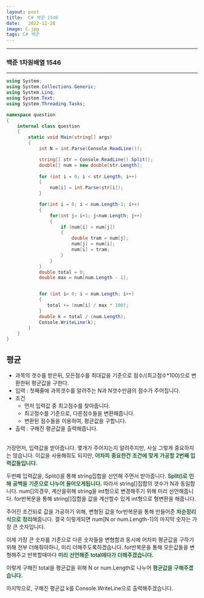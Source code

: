 ```yaml
---
layout: post
title:  C# 백준 1546
date:   2022-12-28
image: C.jpg
tags: C# 백준
---
```


---
### 백준 1차원배열 1546
---
```c#
using System;
using System.Collections.Generic;
using System.Linq;
using System.Text;
using System.Threading.Tasks;

namespace question
{
    internal class question
    {
        static void Main(string[] args)
        {
            int N = int.Parse(Console.ReadLine());

            string[] str = Console.ReadLine().Split();
            double[] num = new double[str.Length];
    
            for (int i = 0; i < str.Length; i++)
            {
                num[i] = int.Parse(str[i]);
            }

            for(int i = 0; i < num.Length-1; i++)
            {
                for(int j= i+1; j<num.Length; j++)
                {
                    if (num[i] > num[j])
                    {
                        double tram = num[j];
                        num[j] = num[i];
                        num[i] = tram;
                    }
                }
            }
            double total = 0;
            double max = num[num.Length - 1];


            for (int i= 0; i < num.Length; i++)
            {
               total += (num[i] / max * 100);
            }
            double k = total / (num.Length);
            Console.WriteLine(k);
        }
    }
}
```
## 평균
  - 과목의 갯수를 받은뒤, 모든점수를 최대값을 기준으로 점수/(최고점수*100)으로 변환한뒤 평균값을 구한다.
  - 입력 : 첫째줄에 과목갯수를 알려주는 N과 N갯수만큼의 점수가 주어집니다. 
  - 조건 
      - 먼저 입력값 중 최고점수를 찾아줍니다.
      - 최고점수를 기준으로, 다른점수들을 변환해줍니다.
      - 변환된 점수들을 이용하여, 평균값을 구합니다.<BR>
  - 출력 : 구해진 평균값을 출력해줍니다.<br><br>

가장먼저, 입력값을 받아줍니다. 몇개가 주어지는지 알려주지만, 사실 그렇게 중요하지는 않습니다. 이값을 사용해줘도 되지만, <mark style='background-color: #dcffe4'>어차피 중요한건 조건에 맞게 가공할 2번째 입력값들입니다.</mark>

두번째 입력값을, Split()을 통해 string집합을 선언해 주면서 받아줍니다.
<mark style='background-color: #dcffe4'>Split()로 인해 공백을 기준으로 나누어 들어오게됩니다.</mark> 따라서 string[]집합의 갯수가 N과 동일합니다. num[]의경우, 계산을위해 string을 int형으로 변경해주기 위해 미리 선언해줍니다. for반복문을 통해 string[]집합을 값을 계산할수 있게 int형으로 형변환을 해줍니다. 

주어진 조건되로 값을 가공하기 위해, 변형된 값을 for반복문을 통해 만들어준 <mark style='background-color: #dcffe4'>차순정리식으로 정리</mark>해줍니다. 결국 이렇게되면 num[N or num.Length-1]의 마지막 숫자는  가장 큰 숫자입니다.

이제 가장 큰 숫자를 기준으로 다른 숫자들을 변형함과 동시에 어차피 평균값을 구하기 위해 전부 더해줘야하니, 미리 더해주도록하겠습니다. for반복문을 통해 모든값들을 변형해주고 반복할때마다 <mark style='background-color: #dcffe4'>미리 선언해준 total에다가 더해주겠습니다.</mark>

이렇게 구해진 total을 평균값을 위해 N or num.Length로 나누어 <mark style='background-color: #dcffe4'>평균값을 구해주겠습니다.</mark>

마지막으로, 구해진 평균값 k를 Console.WriteLine으로 출력해주겠습니다.